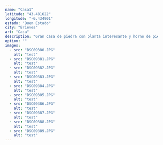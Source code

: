 ```yaml
---
name: "Casa1"
latitude: "43.481622"
longitude: "-6.434901"
estado: "Buen Estado"
city: "Brieves"
art: "Casa"
description: "Gran casa de piedra con planta interesante y horno de piedra. Ventanal en la parte delantera, al lado de la capilla."
option: ""
images:
  - src: "DSC09380.JPG"
    alt: "test"
  - src: "DSC09381.JPG"
    alt: "test"
  - src: "DSC09382.JPG"
    alt: "test"
  - src: "DSC09383.JPG"
    alt: "test"
  - src: "DSC09384.JPG"
    alt: "test"
  - src: "DSC09385.JPG"
    alt: "test"    
  - src: "DSC09386.JPG"
    alt: "test"    
  - src: "DSC09387.JPG"
    alt: "test"    
  - src: "DSC09388.JPG"
    alt: "test"  
  - src: "DSC09389.JPG"
    alt: "test"   
---
```


